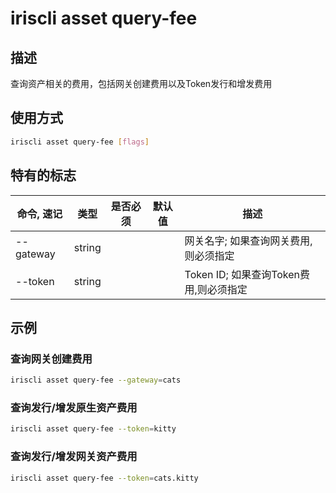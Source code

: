 # iriscli asset query-fee

## 描述

查询资产相关的费用，包括网关创建费用以及Token发行和增发费用

## 使用方式

```bash
iriscli asset query-fee [flags]
```

## 特有的标志

| 命令, 速记 | 类型    | 是否必须 | 默认值 | 描述                               |
| --------- | ------ | ------- | ---- | ---------------------------------- |
| --gateway | string |         |      | 网关名字; 如果查询网关费用,则必须指定    |
| --token   | string |         |      | Token ID; 如果查询Token费用,则必须指定 |

## 示例

### 查询网关创建费用

```bash
iriscli asset query-fee --gateway=cats
```

### 查询发行/增发原生资产费用

```bash
iriscli asset query-fee --token=kitty
```

### 查询发行/增发网关资产费用

```bash
iriscli asset query-fee --token=cats.kitty
```
